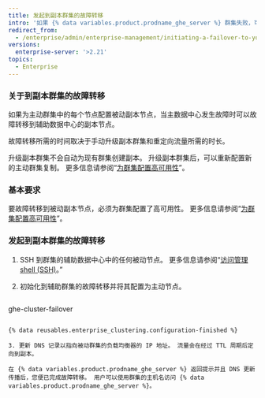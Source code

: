 ```yaml
---
title: 发起到副本群集的故障转移
intro: '如果 {% data variables.product.prodname_ghe_server %} 群集失败，可以故障转移到被动副本 。'
redirect_from:
  - /enterprise/admin/enterprise-management/initiating-a-failover-to-your-replica-cluster
versions:
  enterprise-server: '>2.21'
topics:
  - Enterprise
---
```


### 关于到副本群集的故障转移

如果为主动群集中的每个节点配置被动副本节点，当主数据中心发生故障时可以故障转移到辅助数据中心的副本节点。

故障转移所需的时间取决于手动升级副本群集和重定向流量所需的时长。

升级副本群集不会自动为现有群集创建副本。 升级副本群集后，可以重新配置新的主动群集复制。 更多信息请参阅“[为群集配置高可用性](/enterprise/admin/enterprise-management/configuring-high-availability-replication-for-a-cluster#reconfiguring-high-availability-replication-after-a-failover)”。

### 基本要求

要故障转移到被动副本节点，必须为群集配置了高可用性。 更多信息请参阅“[为群集配置高可用性](/enterprise/admin/enterprise-management/configuring-high-availability-replication-for-a-cluster)”。

### 发起到副本群集的故障转移

1. SSH 到群集的辅助数据中心中的任何被动节点。 更多信息请参阅“[访问管理 shell (SSH)](/enterprise/admin/configuration/accessing-the-administrative-shell-ssh#enabling-access-to-the-administrative-shell-via-ssh)。”

2. 初始化到辅助群集的故障转移并将其配置为主动节点。

    ```shell
  ghe-cluster-failover
  ```

{% data reusables.enterprise_clustering.configuration-finished %}

3. 更新 DNS 记录以指向被动群集的负载均衡器的 IP 地址。 流量会在经过 TTL 周期后定向到副本。

在 {% data variables.product.prodname_ghe_server %} 返回提示并且 DNS 更新传播后，您便已完成故障转移。 用户可以使用群集的主机名访问 {% data variables.product.prodname_ghe_server %}。
